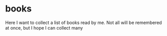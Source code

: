 # books

Here I want to collect a list of books read by me. Not all will be remembered at once, but I hope I can collect many
